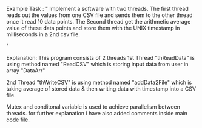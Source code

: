  Example Task : 
"
Implement a software with two threads. The first thread reads out the values from one CSV file and sends them to the other thread once it read 10 data points.
 The Second thread get the arithmetic average value of these data points and store them with the UNIX timestamp in milliseconds in a 2nd csv file.

"

Explanation:
This program consists of 2 threads
1st Thread "thReadData" is using method named "ReadCSV" which is storing input data from user in array "DataArr"

2nd Thread "thWriteCSV" is using method named "addData2File" which is taking average of stored data & then writing data with timestamp into a CSV file.

Mutex and conditonal variable is used to achieve parallelism between threads. for further explanation i have also added comments inside main code file. 




  
